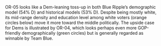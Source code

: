 OR-05 looks like a Dem-leaning toss-up in both Blue Ripple’s demographic
model (54% D) and historical models (53% D). Despite being mostly white,
its mid-range density and education level among white voters
(orange circles below) move it more toward the middle politically.
The upside case for Dems is illustrated by OR-04, which looks perhaps
even more GOP-friendly demographically (green circles) but is
generally regarded as winnable by Team Blue.
